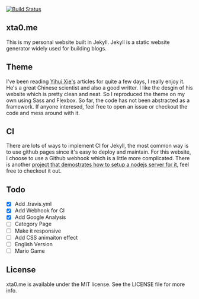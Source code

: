 
[![Build Status](https://travis-ci.org/xta0/xta0.me.svg?branch=master)](https://travis-ci.org/xta0/xta0.me)

## xta0.me

This is my personal website built in Jekyll. Jekyll is a static website generator widely used for building blogs. 

## Theme

I've been reading [Yihui Xie's](https://yihui.name/) articles for quite a few days, I really enjoy it. He's a great Chinese scientist and also a good writter. I like the desgin of his website which is pretty clean and neat. So I reproduced the theme on my own using Sass and Flexbox. So far, the code has not been abstracted as a framework. If anyone interesed, feel free to open an issue or checkout the code and mess around with it.

## CI

There are lots of ways to implement CI for Jekyll, the most common way is to use github pages since it's easy to deploy and maintain. For this website, I choose to use a Github webhook which is a little more complicated. There is another [project that demostrates how to setup a nodejs server for it](https://github.com/xta0/Github-Webhook), feel free to checkout it out. 

## Todo

- [x] Add .travis.yml
- [x] Add Webhook for CI
- [x] Add Google Analysis
- [ ] Category Page
- [ ] Make it responsive
- [ ] Add CSS animaiton effect
- [ ] English Version
- [ ] Mario Game

## License

xta0.me is available under the MIT license. See the LICENSE file for more info.
